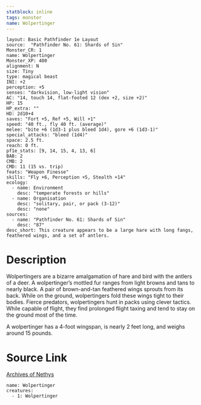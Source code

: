 ```yaml
---
statblock: inline
tags: monster
name: Wolpertinger
---
```

```statblock
layout: Basic Pathfinder 1e Layout
source:  "Pathfinder No. 61: Shards of Sin"
Monster_CR: 1
name: Wolpertinger
Monster_XP: 400
alignment: N
size: Tiny
type: magical beast
INI: +2
perception: +5
senses: "darkvision, low-light vision"
AC: "14, touch 14, flat-footed 12 (dex +2, size +2)"
HP: 15
HP_extra: ""
HD: 2d10+4
saves: "Fort +5, Ref +5, Will +1"
speed: "40 ft., fly 40 ft. (average)"
melee: "bite +6 (1d3-1 plus bleed 1d4), gore +6 (1d3-1)"
special_attacks: "bleed (1d4)"
space: 2.5 ft.
reach: 0 ft.
pf1e_stats: [9, 14, 15, 4, 13, 6]
BAB: 2
CMB: 2
CMD: 11 (15 vs. trip)
feats: "Weapon Finesse"
skills: "Fly +6, Perception +5, Stealth +14"
ecology:
  - name: Environment
    desc: "temperate forests or hills"
  - name: Organisation
    desc: "solitary, pair, or pack (3-12)"
    desc: "none"
sources:
  - name: "Pathfinder No. 61: Shards of Sin"
    desc: "87"
desc_short: This creature appears to be a large hare with long fangs, feathered wings, and a set of antlers.
```
# Description
Wolpertingers are a bizarre amalgamation of hare and bird with the antlers of a deer. A wolpertinger’s mottled fur ranges from light browns and tans to nearly black. A pair of brown-and-tan feathered wings sprouts from its back. While on the ground, wolpertingers fold these wings tight to their bodies. Fierce predators, wolpertingers hunt in packs using clever tactics. While capable of flight, they find prolonged flight taxing and tend to stay on the ground most of the time.

A wolpertinger has a 4-foot wingspan, is nearly 2 feet long, and weighs around 15 pounds.
# Source Link
[Archives of Nethys](https://aonprd.com/MonsterDisplay.aspx?ItemName=Wolpertinger)
```encounter-table
name: Wolpertinger
creatures:
  - 1: Wolpertinger
```
